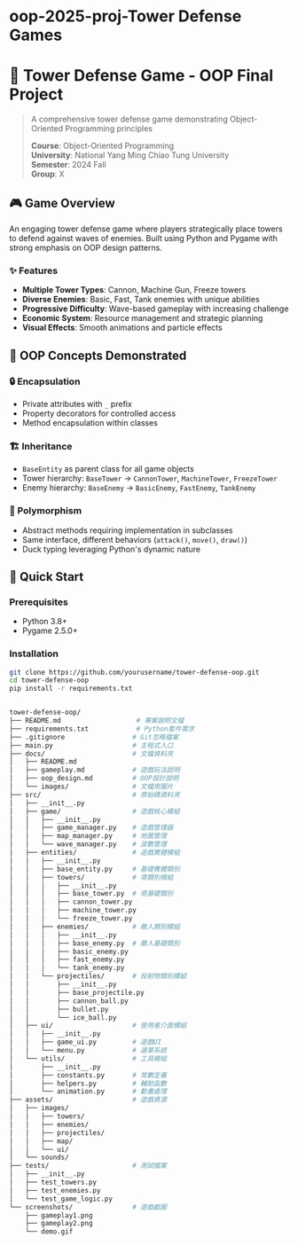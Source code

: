 # oop-2025-proj-Tower Defense Games
# 🏰 Tower Defense Game - OOP Final Project

> A comprehensive tower defense game demonstrating Object-Oriented Programming principles
> 
> **Course**: Object-Oriented Programming  
> **University**: National Yang Ming Chiao Tung University  
> **Semester**: 2024 Fall  
> **Group**: X

## 🎮 Game Overview

An engaging tower defense game where players strategically place towers to defend against waves of enemies. Built using Python and Pygame with strong emphasis on OOP design patterns.

### ✨ Features
- **Multiple Tower Types**: Cannon, Machine Gun, Freeze towers
- **Diverse Enemies**: Basic, Fast, Tank enemies with unique abilities  
- **Progressive Difficulty**: Wave-based gameplay with increasing challenge
- **Economic System**: Resource management and strategic planning
- **Visual Effects**: Smooth animations and particle effects

## 🎯 OOP Concepts Demonstrated

### 🔒 Encapsulation
- Private attributes with `_` prefix
- Property decorators for controlled access
- Method encapsulation within classes

### 🏗️ Inheritance  
- `BaseEntity` as parent class for all game objects
- Tower hierarchy: `BaseTower` → `CannonTower`, `MachineTower`, `FreezeTower`
- Enemy hierarchy: `BaseEnemy` → `BasicEnemy`, `FastEnemy`, `TankEnemy`

### 🔄 Polymorphism
- Abstract methods requiring implementation in subclasses
- Same interface, different behaviors (`attack()`, `move()`, `draw()`)
- Duck typing leveraging Python's dynamic nature

## 🚀 Quick Start

### Prerequisites
- Python 3.8+
- Pygame 2.5.0+

### Installation
```bash
git clone https://github.com/yourusername/tower-defense-oop.git
cd tower-defense-oop
pip install -r requirements.txt


tower-defense-oop/
├── README.md                   # 專案說明文檔
├── requirements.txt            # Python套件需求
├── .gitignore                 # Git忽略檔案
├── main.py                    # 主程式入口
├── docs/                      # 文檔資料夾
│   ├── README.md
│   ├── gameplay.md            # 遊戲玩法說明
│   ├── oop_design.md          # OOP設計說明
│   └── images/                # 文檔用圖片
├── src/                       # 原始碼資料夾
│   ├── __init__.py
│   ├── game/                  # 遊戲核心模組
│   │   ├── __init__.py
│   │   ├── game_manager.py    # 遊戲管理器
│   │   ├── map_manager.py     # 地圖管理
│   │   └── wave_manager.py    # 波數管理
│   ├── entities/              # 遊戲實體模組
│   │   ├── __init__.py
│   │   ├── base_entity.py     # 基礎實體類別
│   │   ├── towers/            # 塔類別模組
│   │   │   ├── __init__.py
│   │   │   ├── base_tower.py  # 塔基礎類別
│   │   │   ├── cannon_tower.py
│   │   │   ├── machine_tower.py
│   │   │   └── freeze_tower.py
│   │   ├── enemies/           # 敵人類別模組
│   │   │   ├── __init__.py
│   │   │   ├── base_enemy.py  # 敵人基礎類別
│   │   │   ├── basic_enemy.py
│   │   │   ├── fast_enemy.py
│   │   │   └── tank_enemy.py
│   │   └── projectiles/       # 投射物類別模組
│   │       ├── __init__.py
│   │       ├── base_projectile.py
│   │       ├── cannon_ball.py
│   │       ├── bullet.py
│   │       └── ice_ball.py
│   ├── ui/                    # 使用者介面模組
│   │   ├── __init__.py
│   │   ├── game_ui.py         # 遊戲UI
│   │   └── menu.py            # 選單系統
│   └── utils/                 # 工具模組
│       ├── __init__.py
│       ├── constants.py       # 常數定義
│       ├── helpers.py         # 輔助函數
│       └── animation.py       # 動畫處理
├── assets/                    # 遊戲資源
│   ├── images/
│   │   ├── towers/
│   │   ├── enemies/
│   │   ├── projectiles/
│   │   ├── map/
│   │   └── ui/
│   └── sounds/
├── tests/                     # 測試檔案
│   ├── __init__.py
│   ├── test_towers.py
│   ├── test_enemies.py
│   └── test_game_logic.py
└── screenshots/               # 遊戲截圖
    ├── gameplay1.png
    ├── gameplay2.png
    └── demo.gif
